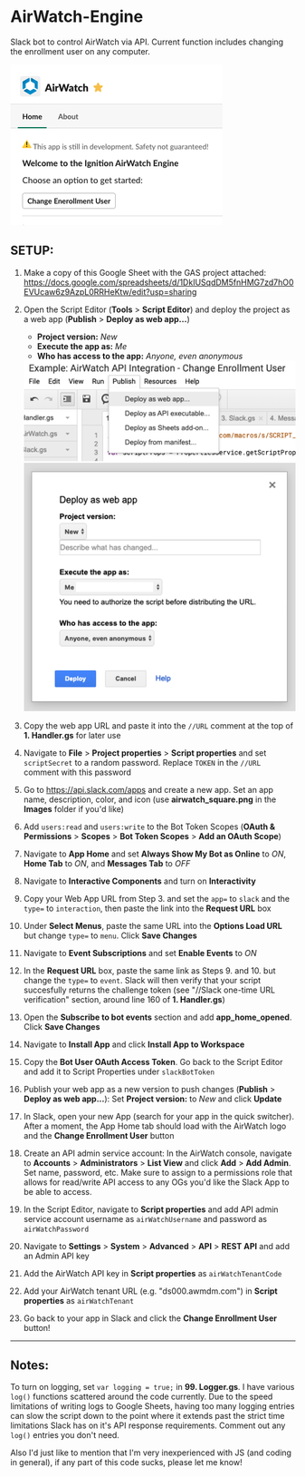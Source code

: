 # AirWatch-Engine
Slack bot to control AirWatch via API. Current function includes changing the enrollment user on any computer.

<img src="https://github.com/Ignition-IT/AirWatch-Engine/blob/master/Images/app_home.png" alt="app_home">

## SETUP: ##

1. Make a copy of this Google Sheet with the GAS project attached: https://docs.google.com/spreadsheets/d/1DkIUSqdDM5fnHMG7zd7hO0EVUcaw6z9AzpL0RRHeKtw/edit?usp=sharing


2. Open the Script Editor (__Tools__ > __Script Editor__) and deploy the project as a web app (__Publish__ > __Deploy as web app...__)
	+ __Project version:__ _New_
	+ __Execute the app as:__ _Me_
	+ __Who has access to the app:__ _Anyone, even anonymous_


	<img src="https://github.com/Ignition-IT/AirWatch-Engine/blob/master/Images/deploy_as_web_app.png" alt="deploy_as_web_app" width="500">

	<img src="https://github.com/Ignition-IT/AirWatch-Engine/blob/master/Images/set_web_app_options.png" alt="set_web_app_options" width="500">


3. Copy the web app URL and paste it into the `//URL` comment at the top of __1. Handler.gs__ for later use


4. Navigate to __File__ > __Project properties__ > __Script properties__ and set `scriptSecret` to a random password. Replace `TOKEN` in the `//URL` comment with this password


5. Go to https://api.slack.com/apps and create a new app. Set an app name, description, color, and icon (use __airwatch_square.png__ in the __Images__ folder if you'd like)


6. Add `users:read` and `users:write` to the Bot Token Scopes (__OAuth & Permissions__ > __Scopes__ > __Bot Token Scopes__ > __Add an OAuth Scope__)


7. Navigate to __App Home__ and set __Always Show My Bot as Online__ to _ON_, __Home Tab__ to _ON_, and __Messages Tab__ to _OFF_


8. Navigate to __Interactive Components__ and turn on __Interactivity__


9. Copy your Web App URL from Step 3. and set the `app=` to `slack` and the `type=` to `interaction`, then paste the link into the __Request URL__ box


10. Under __Select Menus__, paste the same URL into the __Options Load URL__ but change `type=` to `menu`. Click __Save Changes__


11. Navigate to __Event Subscriptions__ and set __Enable Events__ to _ON_


12. In the __Request URL__ box, paste the same link as Steps 9. and 10. but change the `type=` to `event`. Slack will then verify that your script succesfully returns the challenge token (see "//Slack one-time URL verification" section, around line 160 of __1. Handler.gs__)


13. Open the __Subscribe to bot events__ section and add __app_home_opened__. Click __Save Changes__


14. Navigate to __Install App__ and click __Install App to Workspace__


15. Copy the __Bot User OAuth Access Token__. Go back to the Script Editor and add it to Script Properties under `slackBotToken`


16. Publish your web app as a new version to push changes (__Publish__ > __Deploy as web app...__): Set __Project version:__ to _New_ and click __Update__


17. In Slack, open your new App (search for your app in the quick switcher). After a moment, the App Home tab should load with the AirWatch logo and the __Change Enrollment User__ button


18. Create an API admin service account: In the AirWatch console, navigate to __Accounts__ > __Administrators__ > __List View__ and click __Add__ > __Add Admin__. Set name, password, etc. Make sure to assign to a permissions role that allows for read/write API access to any OGs you'd like the Slack App to be able to access.


19. In the Script Editor, navigate to __Script properties__ and add API admin service account username as `airWatchUsername` and password as `airWatchPassword` 


20. Navigate to __Settings__ > __System__ > __Advanced__ > __API__ > __REST API__ and add an Admin API key


20. Add the AirWatch API key in __Script properties__ as `airWatchTenantCode`

21. Add your AirWatch tenant URL (e.g. "ds000.awmdm.com") in __Script properties__ as `airWatchTenant`

22. Go back to your app in Slack and click the __Change Enrollment User__ button!



--------------------------


## Notes: ##
To turn on logging, set `var logging = true;` in __99. Logger.gs__. I have various `log()` functions scattered around the code currently. Due to the speed limitations of writing logs to Google Sheets, having too many logging entries can slow the script down to the point where it extends past the strict time limitations Slack has on it's API response requirements. Comment out any `log()` entries you don't need.

Also I'd just like to mention that I'm very inexperienced with JS (and coding in general), if any part of this code sucks, please let me know!
